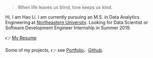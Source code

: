 > When life leaves us blind, love keeps us kind.

Hi, I am Hao Li. I am currently pursuing an M.S. in Data Analytics Engineering at [Northeastern University](https://www.northeastern.edu/). Looking for Data Scientist or Software Development Engineer Internship in Summer 2019.

👉 [My Resume](https://vida42.github.io/img/Resume_LiHao_4_2.pdf)

Some of my projects, 👉 see [Portfolio](/portfolio)、[Github](http://github.com/Vida42).




<!-- ##### Talks

- [Upgrading to Progressive Web Apps][9] · [JSConf CN 上海 2017](http://2017.jsconf.cn/)
- Building Progressive Web Apps · [CSDI 广州 2017](http://www.csdisummit.com/)
- Progressive Web App 之我见 · GDG IO Redux 北京 2016
- [CSS Still Sucks 2015][2] · 2015


[2]: //huangxuan.me/2015/12/28/css-sucks-2015/
[9]: //huangxuan.me/jsconfcn2017/ -->
